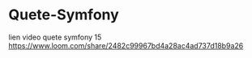 # Quete-Symfony
lien video quete symfony 15
https://www.loom.com/share/2482c99967bd4a28ac4ad737d18b9a26
